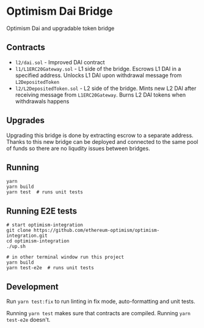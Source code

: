 # Optimism Dai Bridge

Optimism Dai and upgradable token bridge

## Contracts

- `l2/dai.sol` - Improved DAI contract
- `l1/L1ERC20Gateway.sol` - L1 side of the bridge. Escrows L1 DAI in a specified address. Unlocks L1 DAI upon withdrawal
  message from `L2DepositedToken`
- `l2/L2DepositedToken.sol` - L2 side of the bridge. Mints new L2 DAI after receiving message from `L1ERC20Gateway`.
  Burns L2 DAI tokens when withdrawals happens

## Upgrades

Upgrading this bridge is done by extracting escrow to a separate address. Thanks to this new bridge can be deployed and
connected to the same pool of funds so there are no liqudity issues between bridges.

## Running

```
yarn
yarn build
yarn test  # runs unit tests
```

## Running E2E tests

```
# start optimism-integration
git clone https://github.com/ethereum-optimism/optimism-integration.git
cd optimism-integration
./up.sh

# in other terminal window run this project
yarn build
yarn test-e2e  # runs unit tests
```

## Development

Run `yarn test:fix` to run linting in fix mode, auto-formatting and unit tests.

Running `yarn test` makes sure that contracts are compiled. Running `yarn test-e2e` doesn't.
